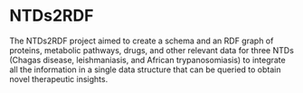 # NTDs2RDF
The NTDs2RDF project aimed to create a schema and an RDF graph of proteins, metabolic pathways, drugs, and other relevant data for three NTDs (Chagas disease, leishmaniasis, and African trypanosomiasis) to integrate all the information in a single data structure that can be queried to obtain novel therapeutic insights.
